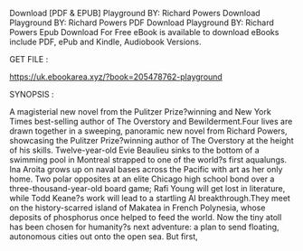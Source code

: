 Download [PDF & EPUB] Playground BY: Richard Powers Download Playground BY: Richard Powers PDF Download Playground BY: Richard Powers Epub Download For Free eBook is available to download eBooks include PDF, ePub and Kindle, Audiobook Versions.

GET FILE :

https://uk.ebookarea.xyz/?book=205478762-playground

SYNOPSIS : 

A magisterial new novel from the Pulitzer Prize?winning and New York Times best-selling author of The Overstory and Bewilderment.Four lives are drawn together in a sweeping, panoramic new novel from Richard Powers, showcasing the Pulitzer Prize?winning author of The Overstory at the height of his skills. Twelve-year-old Evie Beaulieu sinks to the bottom of a swimming pool in Montreal strapped to one of the world?s first aqualungs. Ina Aroita grows up on naval bases across the Pacific with art as her only home. Two polar opposites at an elite Chicago high school bond over a three-thousand-year-old board game; Rafi Young will get lost in literature, while Todd Keane?s work will lead to a startling AI breakthrough.They meet on the history-scarred island of Makatea in French Polynesia, whose deposits of phosphorus once helped to feed the world. Now the tiny atoll has been chosen for humanity?s next adventure: a plan to send floating, autonomous cities out onto the open sea. But first, 
